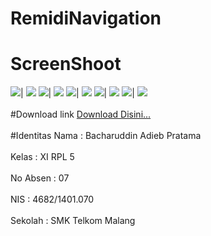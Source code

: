 # RemidiNavigation
# ScreenShoot<br>
<img src="http://i.imgsafe.org/7a45ae6f90.jpg">|
<img src="http://i.imgsafe.org/7a45c59d8f.jpg">
<img src="http://i.imgsafe.org/7a45bcdbb4.jpg">|
<img src="http://i.imgsafe.org/7a45d5f372.jpg">
<img src="http://i.imgsafe.org/7a45feb645.jpg">|
<img src="http://i.imgsafe.org/7a46008687.jpg">
<img src="http://i.imgsafe.org/7a45d8fd7d.jpg">|
<img src="http://i.imgsafe.org/7a45e66e5c.jpg">
<img src="http://i.imgsafe.org/7a46104ebc.jpg">|
<img src="http://i.imgsafe.org/7a46087bb4.jpg"><br><br>
#Download link
<a href="https://drive.google.com/uc?export=download&id=0B7Rqc7tOAplucEhlYjhlV21VaFU"> Download Disini...</a><br><br>
#Identitas
Nama  : Bacharuddin Adieb Pratama<br><br>
Kelas : XI RPL 5<br><br>
No Absen : 07<br><br>
NIS : 4682/1401.070<br><br>
Sekolah : SMK Telkom Malang<br><br>

